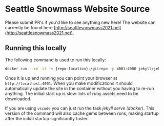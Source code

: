 # Seattle Snowmass Website Source

Please submit PR's if you'd like to see anything new here! The website can currently be found here
[http://seattlesnowmass2021.net](http://seattlesnowmass2021.net).

## Running this locally

The following command is used to run this locally:

```bash
docker run --rm -it -v {repo-location}:/gitrepo -p 4001:4000 jekyll/jekyll:4.0 bash -c \"'cd /gitrepo; jekyll serve --incremental --force_poll'\"
```

Once it is up and running you can point your browser at `http://localhost:4001`. When you make modifications it should automatically update the site in the container without you having to re-run anything. The initial start up is slow: lots of ruby assets need to be downloaded.

If you are using `vscode` you can just run the task _jekyll serve (docker)_. This version of the command will also cache gems between runs, making startup after the initial startup significantly faster.
